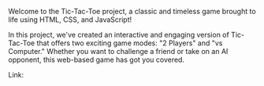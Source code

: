 Welcome to the Tic-Tac-Toe project, a classic and timeless game brought to life using HTML, CSS, and JavaScript!

In this project, we've created an interactive and engaging version of Tic-Tac-Toe that offers two exciting game modes: "2 Players" and "vs Computer." Whether you want to challenge a friend or take on an AI opponent, this web-based game has got you covered.

Link:
